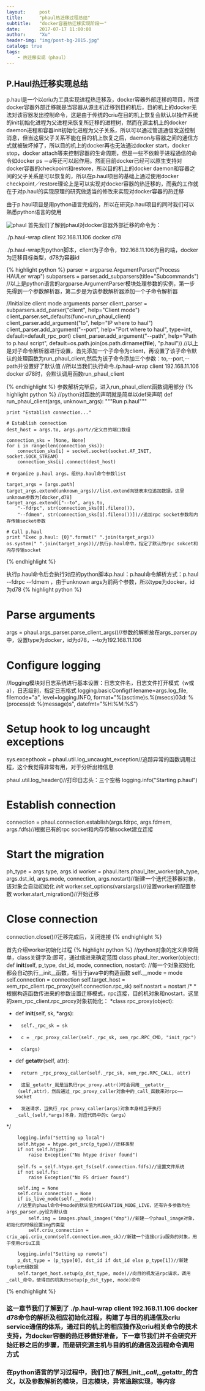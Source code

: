 ```yaml
---
layout:     post
title:      "phaul热迁移过程总结"
subtitle:   "docker容器热迁移实现阶段一"
date:       2017-07-17 11:00:00
author:     "Xu"
header-img: "img/post-bg-2015.jpg"
catalog: true
tags:
    - 热迁移实现（phaul）
---
```

## P.Haul热迁移实现总结

p.haul是一个以criu为工具实现进程热迁移及，docker容器外部迁移的项目，所谓docker容器外部迁移就是当容器从源主机迁移到目的机后，目的机上的docker无法对该容器发出控制命令，这是由于传统的criu在目的机上恢复会默认以操作系统的init初始化进程为父进程来恢复所迁移的进程树，然而在源主机上的docker daemon进程和容器init初始化进程为父子关系，所以可以通过管道通信发送控制消息，但当这层父子关系不能在目的机上恢复之后，daemon与容器之间的通信方式就被破坏掉了，所以目的机上的docker再也无法通过docker start，docker stop，docker attach等来控制容器的生命周期，但是一些不依赖于进程通信的命令如docker ps －a等还可以起作用。然而目前docker已经可以原生支持对docker容器的checkpoint和restore，所以目的机上的docker daemon和容器之间的父子关系是可以恢复的，所以在p.haul项目的基础上通过使用docker checkpoint／restore理论上是可以实现对docker容器的热迁移的，而我的工作就在于对p.haul的实现原理的研究做适当的修改来实现对docker容器的热迁移


由于p.haul项目是用python语言完成的，所以在研究p.haul项目的同时我们可以熟悉python语言的使用

![phaul](/img/phaul_client_start.png)
首先我们了解到phaul对docker容器外部迁移的命令为：

./p.haul-wrap client 192.168.11.106 docker d78

./p.haul-wrap为python脚本，client为子命令，192.168.11.106为目的端，docker为迁移目标类型，d78为容器id

{% highlight python %}
parser = argparse.ArgumentParser("Process HAULer wrap")
subparsers = parser.add_subparsers(title="Subcommands")
//以上是python语言的argparse.ArgumentParser模块处理参数的实例，第一步先得到一个参数解析器，第二步是为该参数解析器添加一个子命令解析器

//Initialize client mode arguments parser
client_parser = subparsers.add_parser("client", help="Client mode")
client_parser.set_defaults(func=run_phaul_client)
client_parser.add_argument("to", help="IP where to haul")
client_parser.add_argument("--port", help="Port where to haul", type=int,
	default=default_rpc_port)
client_parser.add_argument("--path", help="Path to p.haul script",
	default=os.path.join(os.path.dirname(__file__), "p.haul"))
//以上是对子命令解析器进行设置，首先添加一个子命令为client，再设置了该子命令默认的处理函数为run_phaul_client,然后为该子命令添加三个参数：to,--port,--path并设置好了默认值
//所以当我们执行命令./p.haul-wrap client 192.168.11.106 docker d78时，会默认调用函数run_phaul_client

{% endhighlight %}
参数解析完毕后，进入run_phaul_client函数调用部分
{% highlight python %}
//python对函数的声明就是简单以def来声明
def run_phaul_client(args, unknown_args):
	"""Run p.haul"""

	print "Establish connection..."

	# Establish connection
	dest_host = args.to, args.port//定义目的端口数组

	connection_sks = [None, None]
	for i in range(len(connection_sks)):
		connection_sks[i] = socket.socket(socket.AF_INET, socket.SOCK_STREAM)
		connection_sks[i].connect(dest_host)

	# Organize p.haul args，组织p.haul命令参数list
	
	target_args = [args.path]
	target_args.extend(unknown_args)//list.extend向链表末位追加数据，这里unknown参数为[docker,d78]
	target_args.extend(["--to", args.to,
		"--fdrpc", str(connection_sks[0].fileno()),
		"--fdmem", str(connection_sks[1].fileno())])//追加rpc socket参数和内存传输socket参数

	# Call p.haul
	print "Exec p.haul: {0}".format(" ".join(target_args))
	os.system(" ".join(target_args))//执行p.haul命令，指定了默认的rpc sokcet和内存传输socket
{% endhighlight %}

执行p.haul命令后会执行对应的python脚本p.haul：p.haul命令解析方式：p.haul <type> <id> --fdrpc <fd> --fdmem <fd>，由于unknown args为前两个参数，所以type为docker，id为d78
{% highlight python %}
# Parse arguments
args = phaul.args_parser.parse_client_args()//参数的解析放在args_parser.py中，设置type为docker，id为d78，--to为192.168.11.106

# Configure logging
//logging模块对日志系统进行基本设置：日志文件名，日志文件打开模式（w或a），日志级别，指定日志格式
logging.basicConfig(filename=args.log_file, filemode="a", level=logging.INFO,
	format="%(asctime)s.%(msecs)03d: %(process)d: %(message)s",
	datefmt="%H:%M:%S")

# Setup hook to log uncaught exceptions
sys.excepthook = phaul.util.log_uncaught_exception//追踪异常的函数调用过程，这个我觉得非常有用，对于分析出错信息

phaul.util.log_header()//打印日志头：三个空格
logging.info("Starting p.haul")

# Establish connection
connection = phaul.connection.establish(args.fdrpc, args.fdmem, args.fdfs)//根据已有的rpc socket和内存传输socket建立连接

# Start the migration
ph_type = args.type, args.id
worker = phaul.iters.phaul_iter_worker(ph_type, args.dst_id, args.mode,
	connection, args.nostart)//新建一个迭代迁移器对象，该对象会自动初始化 _init_
worker.set_options(vars(args))//设置worker的配置参数
worker.start_migration()//开始迁移

# Close connection
connection.close()//迁移完成后，关闭连接
{% endhighlight %}

首先介绍worker初始化过程
{% highlight python %}
//python对象的定义非常简单，class关键字及:即可，通过缩进来确定范围
class phaul_iter_worker(object):
def __init__(self, p_type, dst_id, mode, connection, nostart):
//每一个对象初始化都会自动执行__init__函数，相当于java中的构造函数
		self.__mode = mode
		self.connection = connection
		self.target_host = xem_rpc_client.rpc_proxy(self.connection.rpc_sk)
		self.nostart = nostart
/*
*根据构造函数传进来的参数设置迁移模式，rpc连接，目的机对象和nostart，这里的xem_rpc_client.rpc_proxy对象初始化：
*class rpc_proxy(object):
*  def __init__(self, sk, *args):
*      	self._rpc_sk = sk
*		c = _rpc_proxy_caller(self._rpc_sk, xem_rpc.RPC_CMD, "init_rpc")
*		c(args)
*  def __getattr__(self, attr):
*		return _rpc_proxy_caller(self._rpc_sk, xem_rpc.RPC_CALL, attr)
*		这里_getattr_就是当执行rpc_proxy.attr()时会调用__getattr__（self,attr），然后通过_rpc_proxy_caller对象中的_call_函数来对rpc——socket
*		发送请求，当执行_rpc_proxy_caller(args)对象本身相当于执行_call_(self,*args)本身，对应代码中的c（args）
*/
	
	
		logging.info("Setting up local")
		self.htype = htype.get_src(p_type)//迁移类型
		if not self.htype:
			raise Exception("No htype driver found")

		self.fs = self.htype.get_fs(self.connection.fdfs)//设置文件系统
		if not self.fs:
			raise Exception("No FS driver found")

		self.img = None
		self.criu_connection = None
		if is_live_mode(self.__mode):
		//这里的phaul命令中mode的默认值为MIGRATION_MODE_LIVE，还有许多参数均在args_parser.py设为默认值
			self.img = images.phaul_images("dmp")//新建一个phaul_image对象，初始化的时候设置img的类型			     
			self.criu_connection = criu_api.criu_conn(self.connection.mem_sk)//新建一个连接criu服务的对象，用于使用criu工具

		logging.info("Setting up remote")
		p_dst_type = (p_type[0], dst_id if dst_id else p_type[1])//新建tuple元组数据
		self.target_host.setup(p_dst_type, mode)//向目的机发送rpc请求，调用_call_命令，使得目的机执行setup(p_dst_type, mode)命令
{% endhighlight %}

### 这一章节我们了解到了 ./p.haul-wrap client 192.168.11.106 docker d78命令的解析及相应初始化过程，构建了与目的机通信及criu service通信的体系，通过目的机上的相应操作及criu相关命令的技术支持，为docker容器的热迁移做好准备，下一章节我们并不会研究开始迁移之后的步骤，而是研究源主机与目的机的通信及远程命令调用方式

### 在python语言的学习过程中，我们也了解到_init_,_call_,_getattr_的含义，以及参数解析的模块，日志模块，异常追踪实现，等内容
